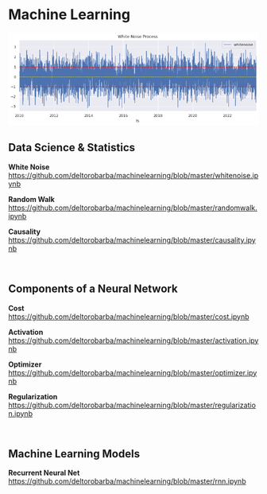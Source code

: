 # Machine Learning

<img src="https://raw.githubusercontent.com/deltorobarba/repo/master/whitenoise.png" alt="White Noise">

## Data Science & Statistics

<b>White Noise</b><br>
https://github.com/deltorobarba/machinelearning/blob/master/whitenoise.ipynb

<b>Random Walk</b><br>
https://github.com/deltorobarba/machinelearning/blob/master/randomwalk.ipynb

<b>Causality</b><br>
https://github.com/deltorobarba/machinelearning/blob/master/causality.ipynb

<br>

## Components of a Neural Network

<b>Cost</b><br>
https://github.com/deltorobarba/machinelearning/blob/master/cost.ipynb

<b>Activation</b><br>
https://github.com/deltorobarba/machinelearning/blob/master/activation.ipynb

<b>Optimizer</b><br>
https://github.com/deltorobarba/machinelearning/blob/master/optimizer.ipynb

<b>Regularization</b><br>
https://github.com/deltorobarba/machinelearning/blob/master/regularization.ipynb

<br>

## Machine Learning Models

<b>Recurrent Neural Net</b><br>
https://github.com/deltorobarba/machinelearning/blob/master/rnn.ipynb
